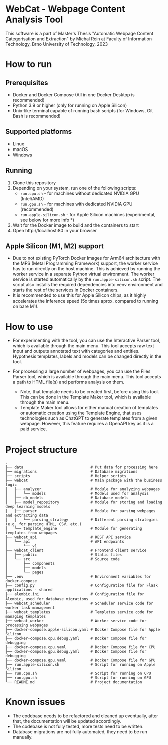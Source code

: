 # WebCat - Webpage Content Analysis Tool

This software is a part of Master's Thesis "Automatic Webpage Content Categorisation and Extraction" by Michal Rein at
Faculty of Information Technology, Brno University of Technology, 2023


# How to run

## Prerequisites

- Docker and Docker Compose (All in one Docker Desktop is recommended)
- Python 3.9 or higher (only for running on Apple Silicon)
- Unix-like terminal capable of running bash scripts (for Windows, Git Bash is recommended)

## Supported platforms
- Linux
- macOS
- Windows

## Running

1. Clone this repository
2. Depending on your system, run one of the following scripts:
    - `run.cpu.sh` - for machines without dedicated NVIDIA GPU (Intel/AMD)
    - `run.gpu.sh` - for machines with dedicated NVIDIA GPU (recommended)
    - `run.apple-silicon.sh` - for Apple Silicon machines (experimental, see below for more info *)
3. Wait for the Docker image to build and the containers to start
4. Open http://localhost:80 in your browser


## Apple Silicon (M1, M2) support

* Due to not existing PyTorch Docker Images for Arm64 architecture with the MPS (Metal Programming Framework) support, the worker service has to run directly on the host machine. This is achieved by running the worker service in a separate Python virtual environment. The worker service is started automatically by the `run.apple-silicon.sh` script. The script also installs the required dependencies into venv environment and starts the rest of the services in Docker containers.
* It is recommended to use this for Apple Silicon chips, as it highly accelerates the inference speed (5x times aprox. compared to running on bare M1).

# How to use

 - For experimenting with the tool, you can use the Interactive Parser tool, which is available through the main menu. This tool accepts raw text input and outputs annotated text with categories and entities. Hypothesis templates, labels and models can be changed directly in the tool.

 - For processing a large number of webpages, you can use the Files Parser tool, which is available through the main menu. This tool accepts a path to HTML file(s) and performs analysis on them.
    - Note, that template needs to be created first, before using this tool. This can be done in the Template Maker tool, which is available through the main menu.
    - Template Maker tool allows for either manual creation of templates or automatic creation using the Template Engine, that uses technologies such as ChatGPT to generate templates from a given webpage. However, this feature requires a OpenAPI key as it is a paid service.

# Project structure

```
.
├── data                              # Put data for processing here
├── migrations                        # Database migrations
├── scripts                           # Helper scripts
├── webcat                            # Main package with the business logic
│   ├── analyzer                      # Module for analyzing webpages
│   │   └── models                    # Models used for analysis
│   ├── db_models                     # Database models
│   ├── model_repository              # Module for storing and loading deep learning models
│   ├── parser                        # Module for parsing webpages and extracting data
│   │   └── parsing_strategy          # Different parsing strategies (e.g. for parsing HTML, CSV, etc.)
│   └── template_engine               # Module for generating templates from webpages
├── webcat_api                        # REST API service
│   └── api                           # API endpoints
│       └── v1
├── webcat_client                     # Frontend client service
│   ├── public                        # Static files
│   └── src                           # Source code
│       ├── components
│       ├── models
│       └── pages
├── .env                              # Environment variables for docker-compose
├── config.py                         # Configuration file for Flask applications - shared
├── alembic.ini                       # Configuration file for Alembic, used for database migrations
├── webcat_scheduler                  # Scheduler service code for worker task management
├── webcat_templates                  # Templates service code for managing templates
├── webcat_worker                     # Worker service code for processing webpages
├── docker-compose.apple-silicon.yaml # Docker Compose file for Apple Silicon
├── docker-compose.cpu.debug.yaml     # Docker Compose file for debugging
├── docker-compose.cpu.yaml           # Docker Compose file for CPU
├── docker-compose.gpu.debug.yaml     # Docker Compose file for debugging
├── docker-compose.gpu.yaml           # Docker Compose file for GPU
├── run.apple-silicon.sh              # Script for running on Apple Silicon
├── run.cpu.sh                        # Script for running on CPU
├── run.gpu.sh                        # Script for running on GPU
└── README.md                         # Project documentation

```

# Known issues

 - The codebase needs to be refactored and cleaned up eventually, after that, the documentation will be updated accordingly.
 - The codebase is not fully tested, more tests need to be written.
 - Database migrations are not fully automated, they need to be run manually.


